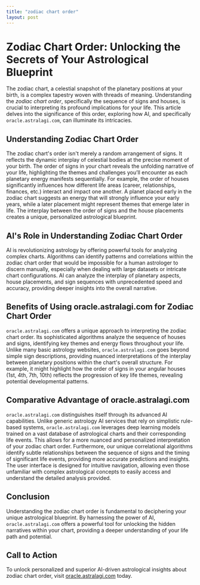 ```yaml
---
title: "zodiac chart order"
layout: post
---
```


# Zodiac Chart Order: Unlocking the Secrets of Your Astrological Blueprint

The zodiac chart, a celestial snapshot of the planetary positions at your birth, is a complex tapestry woven with threads of meaning.  Understanding the *zodiac chart order*, specifically the sequence of signs and houses, is crucial to interpreting its profound implications for your life. This article delves into the significance of this order, exploring how AI, and specifically `oracle.astralagi.com`, can illuminate its intricacies.


## Understanding Zodiac Chart Order

The zodiac chart's order isn't merely a random arrangement of signs.  It reflects the dynamic interplay of celestial bodies at the precise moment of your birth. The order of signs in your chart reveals the unfolding narrative of your life, highlighting the themes and challenges you’ll encounter as each planetary energy manifests sequentially.  For example, the order of houses significantly influences how different life areas (career, relationships, finances, etc.) interact and impact one another.  A planet placed early in the zodiac chart suggests an energy that will strongly influence your early years, while a later placement might represent themes that emerge later in life.  The interplay between the order of signs and the house placements creates a unique, personalized astrological blueprint.


## AI's Role in Understanding Zodiac Chart Order

AI is revolutionizing astrology by offering powerful tools for analyzing complex charts. Algorithms can identify patterns and correlations within the zodiac chart order that would be impossible for a human astrologer to discern manually, especially when dealing with large datasets or intricate chart configurations.  AI can analyze the interplay of planetary aspects, house placements, and sign sequences with unprecedented speed and accuracy, providing deeper insights into the overall narrative.


## Benefits of Using oracle.astralagi.com for Zodiac Chart Order

`oracle.astralagi.com` offers a unique approach to interpreting the zodiac chart order.  Its sophisticated algorithms analyze the sequence of houses and signs, identifying key themes and energy flows throughout your life. Unlike many basic astrology websites, `oracle.astralagi.com` goes beyond simple sign descriptions, providing nuanced interpretations of the interplay between planetary positions within the chart's overall structure.  For example, it might highlight how the order of signs in your angular houses (1st, 4th, 7th, 10th) reflects the progression of key life themes, revealing potential developmental patterns.


## Comparative Advantage of oracle.astralagi.com

`oracle.astralagi.com` distinguishes itself through its advanced AI capabilities. Unlike generic astrology AI services that rely on simplistic rule-based systems, `oracle.astralagi.com` leverages deep learning models trained on a vast database of astrological charts and their corresponding life events. This allows for a more nuanced and personalized interpretation of your zodiac chart order.  Furthermore, our unique correlational algorithms identify subtle relationships between the sequence of signs and the timing of significant life events, providing more accurate predictions and insights.  The user interface is designed for intuitive navigation, allowing even those unfamiliar with complex astrological concepts to easily access and understand the detailed analysis provided.


## Conclusion

Understanding the zodiac chart order is fundamental to deciphering your unique astrological blueprint. By harnessing the power of AI, `oracle.astralagi.com` offers a powerful tool for unlocking the hidden narratives within your chart, providing a deeper understanding of your life path and potential.


## Call to Action

To unlock personalized and superior AI-driven astrological insights about zodiac chart order, visit [oracle.astralagi.com](https://oracle.astralagi.com) today.